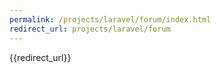 ```yaml
---
permalink: /projects/laravel/forum/index.html
redirect_url: projects/laravel/forum
---
```


<p>{{redirect_url}}</p>
